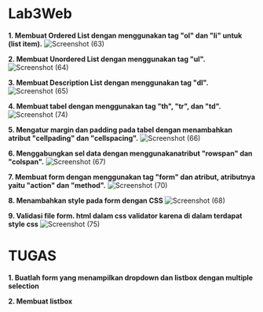 # Lab3Web
**1. Membuat Ordered List dengan menggunakan tag "ol" dan "li" untuk (list item).**
![Screenshot (63)](https://github.com/user-attachments/assets/0e6bdf72-7664-408b-a0b0-ad32b34a847c)

**2. Membuat Unordered List dengan menggunakan tag "ul".**
![Screenshot (64)](https://github.com/user-attachments/assets/5b15a747-0eaf-4219-a0bc-19fa38a3dc15)

**3. Membuat Description List dengan menggunakan tag "dl".**
![Screenshot (65)](https://github.com/user-attachments/assets/8b02e794-fef7-4549-bde8-87a18e252d82)

**4. Membuat tabel dengan menggunakan tag "th", "tr", dan "td".**
![Screenshot (74)](https://github.com/user-attachments/assets/b8163ffc-945d-4d24-89dd-c878a147f05b)

**5. Mengatur margin dan padding pada tabel dengan menambahkan atribut "cellpading" dan "cellspacing".**
![Screenshot (66)](https://github.com/user-attachments/assets/d0485d8a-920b-42a4-9fcc-5c5f2dd34a10)

**6. Menggabungkan sel data dengan menggunakanatribut "rowspan" dan "colspan".**
![Screenshot (67)](https://github.com/user-attachments/assets/168f6b33-3f6a-433c-870e-f996dbc3eb78)

**7. Membuat form dengan menggunakan tag "form" dan atribut, atributnya yaitu "action" dan "method".**
![Screenshot (70)](https://github.com/user-attachments/assets/8b1968fb-2fed-4761-a491-d2efa6a06759)

**8. Menambahkan style pada form dengan CSS**
![Screenshot (68)](https://github.com/user-attachments/assets/76379c1a-f0ea-472e-a19d-d6384ef2a1ec)

**9. Validasi file form. html dalam css validator karena di dalam terdapat style css**
![Screenshot (75)](https://github.com/user-attachments/assets/9613e2c5-0a91-45dc-bde6-ae0705f84a1c)

# TUGAS

**1. Buatlah form yang menampilkan dropdown dan listbox dengan multiple selection**

**2. Membuat listbox**
